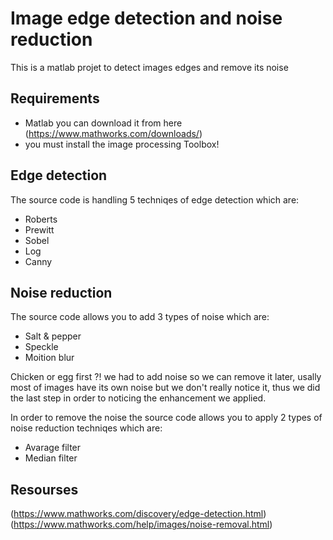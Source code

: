 # Image edge detection and noise reduction
This is a matlab projet to detect images edges and remove its noise  

## Requirements
- Matlab 
  you can download it from here (https://www.mathworks.com/downloads/)
- you must install the image processing Toolbox!

## Edge detection 
The source code is handling 5 techniqes of edge detection which are:
- Roberts
- Prewitt
- Sobel
- Log
- Canny

## Noise reduction
The source code allows you to add 3 types of noise which are:
- Salt & pepper
- Speckle
- Moition blur

Chicken or egg first ?! we had to add noise so we can remove it later, usally most
of images have its own noise but we don't really notice it, thus we did the last step 
in order to noticing the enhancement we applied.

In order to remove the noise the source code allows you to apply 2 types of noise reduction
techniqes which are:
- Avarage filter 
- Median filter

## Resourses
(https://www.mathworks.com/discovery/edge-detection.html)
(https://www.mathworks.com/help/images/noise-removal.html)
